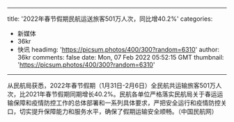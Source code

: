 
---
title: '2022年春节假期民航运送旅客501万人次，同比增40.2%'
categories: 
 - 新媒体
 - 36kr
 - 快讯
headimg: 'https://picsum.photos/400/300?random=6310'
author: 36kr
comments: false
date: Mon, 07 Feb 2022 05:52:15 GMT
thumbnail: 'https://picsum.photos/400/300?random=6310'
---

<div>   
从民航局获悉，2022年春节假期（1月31日-2月6日）全民航共运输旅客501万人次，比2021年春节假期同期增长40.2%。民航各单位严格落实民航局关于春运运输保障和疫情防控工作的总体部署和一系列具体要求，严把安全运行和疫情防控关口，切实提升保障能力和服务水平，确保了假期运输安全顺畅。（中国民航网）  
</div>
            